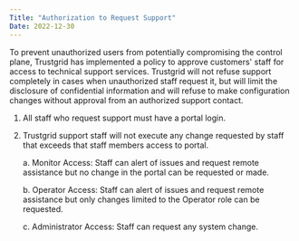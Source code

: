 ```yaml
---
Title: "Authorization to Request Support"
Date: 2022-12-30
---
```

To prevent unauthorized users from potentially compromising the control plane, Trustgrid has implemented a policy to approve customers' staff for access to technical support services. Trustgrid will not refuse support completely in cases when unauthorized staff request it, but will limit the disclosure of confidential information and will refuse to make configuration changes without approval from an authorized support contact.

1. All staff who request support must have a portal login.
2. Trustgrid support staff will not execute any change requested by staff that exceeds that staff members access to portal.

    a. Monitor Access: Staff can alert of issues and request remote assistance but no change in the portal can be requested or made.

    b. Operator Access: Staff can alert of issues and request remote assistance but only changes limited to the Operator role can be requested.

    c. Administrator Access: Staff can request any system change.
